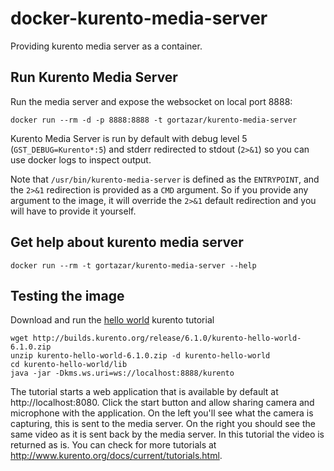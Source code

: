 # docker-kurento-media-server

Providing kurento media server as a container.

## Run Kurento Media Server

Run the media server and expose the websocket on local port 8888:

    docker run --rm -d -p 8888:8888 -t gortazar/kurento-media-server

Kurento Media Server is run by default with debug level 5 (```GST_DEBUG=Kurento*:5```) and stderr redirected to stdout (```2>&1```) so you can use docker logs to inspect output.

Note that ```/usr/bin/kurento-media-server``` is defined as the ```ENTRYPOINT```, and the ```2>&1``` redirection is provided as a ```CMD``` argument. So if you provide any argument to the image, it will override the ```2>&1``` default redirection and you will have to provide it yourself.

## Get help about kurento media server

    docker run --rm -t gortazar/kurento-media-server --help

## Testing the image

Download and run the [hello world](http://www.kurento.org/docs/current/tutorials/java/tutorial-1-helloworld.html) kurento tutorial

    wget http://builds.kurento.org/release/6.1.0/kurento-hello-world-6.1.0.zip
    unzip kurento-hello-world-6.1.0.zip -d kurento-hello-world
    cd kurento-hello-world/lib
    java -jar -Dkms.ws.uri=ws://localhost:8888/kurento

The tutorial starts a web application that is available by default at http://localhost:8080. Click the start button and allow sharing camera and microphone with the application. On the left you'll see what the camera is capturing, this is sent to the media server. On the right you should see the same video as it is sent back by the media server. In this tutorial the video is returned as is. You can check for more tutorials at http://www.kurento.org/docs/current/tutorials.html.
